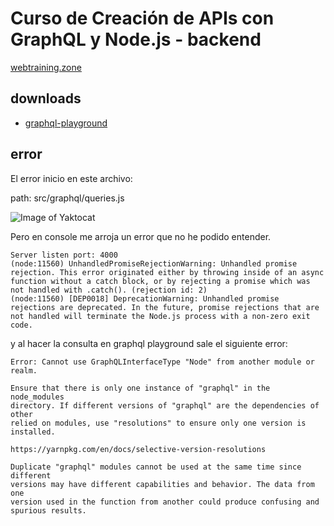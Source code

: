 # Curso de Creación de APIs con GraphQL y Node.js - backend

[webtraining.zone](https://webtraining.zone/)

## downloads

-   [graphql-playground](https://www.electronjs.org/apps/graphql-playground)

## error

El error inicio en este archivo:

path: src/graphql/queries.js

![Image of Yaktocat](https://uploads.disquscdn.com/images/524c70684ca6d2e4831ee75233be78c12c85aed0ee57cffd5332737dcf089575.png)

Pero en console me arroja un error que no he podido entender.

```
Server listen port: 4000
(node:11560) UnhandledPromiseRejectionWarning: Unhandled promise rejection. This error originated either by throwing inside of an async function without a catch block, or by rejecting a promise which was not handled with .catch(). (rejection id: 2)
(node:11560) [DEP0018] DeprecationWarning: Unhandled promise rejections are deprecated. In the future, promise rejections that are not handled will terminate the Node.js process with a non-zero exit code.
```

y al hacer la consulta en graphql playground sale el siguiente error:

```
Error: Cannot use GraphQLInterfaceType "Node" from another module or realm.

Ensure that there is only one instance of "graphql" in the node_modules
directory. If different versions of "graphql" are the dependencies of other
relied on modules, use "resolutions" to ensure only one version is installed.

https://yarnpkg.com/en/docs/selective-version-resolutions

Duplicate "graphql" modules cannot be used at the same time since different
versions may have different capabilities and behavior. The data from one
version used in the function from another could produce confusing and
spurious results.

```
